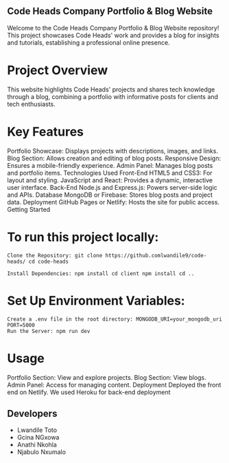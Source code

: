 ## Code Heads Company Portfolio & Blog Website

Welcome to the Code Heads Company Portfolio & Blog Website repository! This project showcases Code Heads' work and provides a blog for insights and tutorials, establishing a professional online presence.

# Project Overview
This website highlights Code Heads' projects and shares tech knowledge through a blog, combining a portfolio with informative posts for clients and tech enthusiasts.

# Key Features

Portfolio Showcase: Displays projects with descriptions, images, and links.
Blog Section: Allows creation and editing of blog posts.
Responsive Design: Ensures a mobile-friendly experience.
Admin Panel: Manages blog posts and portfolio items.
Technologies Used
Front-End
HTML5 and CSS3: For layout and styling.
JavaScript and React: Provides a dynamic, interactive user interface.
Back-End
Node.js and Express.js: Powers server-side logic and APIs.
Database
MongoDB or Firebase: Stores blog posts and project data.
Deployment
GitHub Pages or Netlify: Hosts the site for public access.
Getting Started

# To run this project locally:

````
Clone the Repository: git clone https://github.comlwandile9/code-heads/ cd code-heads

Install Dependencies: npm install cd client npm install cd ..
````

# Set Up Environment Variables:

````
Create a .env file in the root directory: MONGODB_URI=your_mongodb_uri PORT=5000
Run the Server: npm run dev
````

# Usage

Portfolio Section: View and explore projects.
Blog Section: View blogs.
Admin Panel: Access for managing content.
Deployment
Deployed the front end on Netlify.
We used Heroku for back-end deployment 



## Developers 

- Lwandile Toto
- Gcina NGxowa
- Anathi Nkohla
- Njabulo Nxumalo 

